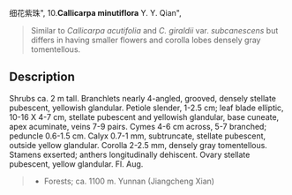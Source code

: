 细花紫珠",
10.**Callicarpa minutiflora** Y. Y. Qian",

> Similar to *Callicarpa acutifolia* and *C. giraldii* var. *subcanescens* but differs in having smaller flowers and corolla lobes densely gray tomentellous.

## Description
Shrubs ca. 2 m tall. Branchlets nearly 4-angled, grooved, densely stellate pubescent, yellowish glandular. Petiole slender, 1-2.5 cm; leaf blade elliptic, 10-16 X   4-7 cm, stellate pubescent and yellowish glandular, base cuneate, apex acuminate,  veins 7-9  pairs.  Cymes  4-6 cm  across,  5-7 branched; peduncle 0.6-1.5 cm. Calyx 0.7-1 mm, subtruncate, stellate pubescent, outside yellow glandular. Corolla 2-2.5 mm, densely gray tomentellous. Stamens exserted; anthers longitudinally dehiscent. Ovary stellate pubescent, yellow glandular. Fl. Aug.

> * Forests; ca. 1100 m. Yunnan (Jiangcheng Xian)
